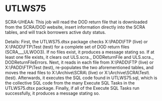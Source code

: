 # UTLWS75

SCRA-UHEAA: This job will read the DOD return file that is downloaded from the SCRA/DOD website, insert information directly into the SCRA tables, and will track borrowers active duty status.

Details: First, the UTLWS75.dtsx package checks X:\PADD\FTP (live) or X:\PADD\FTP\Test (test) for a complete set of DOD return files (SCRA___ULWOO3). If no files exist, it produces a message stating so. If at least one file exists, it clears out ULS.scra._ DODReturnFile and ULS.scra._ DODReturnFileErrors. Next, it reads in each file from X:\PADD\FTP (live) or X:\PADD\FTP\Test (test), re-populates the two aforementioned tables, and moves the read files to X:\Archive\SCRA\ (live) or X:\Archive\SCRA\Test\ (test). Afterwards, it executes the SQL code found in UTLWS75.sql, which is the collective SQL code from the many Execute SQL Tasks in the UTLWS75.dtsx package. Finally, if all of the Execute SQL Tasks run successfully, it produces a message stating so.
